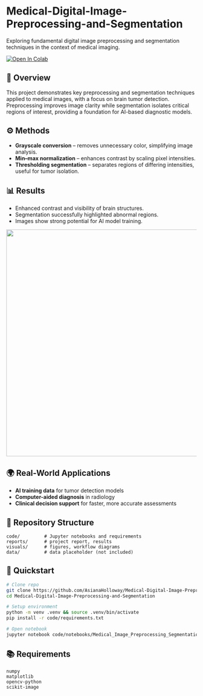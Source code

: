 # Medical-Digital-Image-Preprocessing-and-Segmentation
Exploring fundamental digital image preprocessing and segmentation techniques in the context of medical imaging.

[![Open In Colab](https://colab.research.google.com/assets/colab-badge.svg)](
https://colab.research.google.com/drive/1OolAHUd9VIigYKEP5MUyQTczPJSswivk)

## 🔎 Overview

This project demonstrates key preprocessing and segmentation techniques applied to medical images, with a focus on brain tumor detection. Preprocessing improves image clarity while segmentation isolates critical regions of interest, providing a foundation for AI-based diagnostic models.

## ⚙️ Methods

* **Grayscale conversion** – removes unnecessary color, simplifying image analysis.
* **Min–max normalization** – enhances contrast by scaling pixel intensities.
* **Thresholding segmentation** – separates regions of differing intensities, useful for tumor isolation.

## 📊 Results

* Enhanced contrast and visibility of brain structures.
* Segmentation successfully highlighted abnormal regions.
* Images show strong potential for AI model training.

<p align="center">
  <img src="visuals/figures/before_after_segmentation.png" width="600"/>
</p>

## 🌍 Real-World Applications

* **AI training data** for tumor detection models
* **Computer-aided diagnosis** in radiology
* **Clinical decision support** for faster, more accurate assessments

## 📁 Repository Structure

```
code/         # Jupyter notebooks and requirements
reports/      # project report, results
visuals/      # figures, workflow diagrams
data/         # data placeholder (not included)
```

## 🚀 Quickstart

```bash
# Clone repo
git clone https://github.com/AsianaHolloway/Medical-Digital-Image-Preprocessing-and-Segmentation.git
cd Medical-Digital-Image-Preprocessing-and-Segmentation

# Setup environment
python -m venv .venv && source .venv/bin/activate
pip install -r code/requirements.txt

# Open notebook
jupyter notebook code/notebooks/Medical_Image_Preprocessing_Segmentation.ipynb
```

## 📚 Requirements

```
numpy
matplotlib
opencv-python
scikit-image
```

